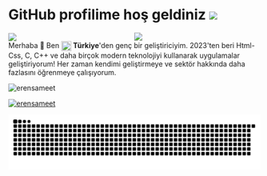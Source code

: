 <h1>GitHub profilime hoş geldiniz  <img src="https://media.giphy.com/media/Q7LHmoFwVP6Yc1swZs/giphy.gif" height="30px"></h1>

<img width="50%" align="right" src="https://github-readme-stats.vercel.app/api?username=erensameet&count_private=true&show_icons=true&theme=dark&hide_border=true&include_all_commits=false">
<img width="50%" height="1px" align="right" src="https://i.imgur.com/DkKayja.png">
<img width="50%" align="right" src="https://github-readme-stats.vercel.app/api/top-langs/?username=erensameet&theme=dark&hide_border=true&layout=compact">

Merhaba 👋 Ben  <img width="20" height="20" align="center" src="https://i.imgur.com/ff547ZT.png"> **Türkiye**'den genç bir geliştiriciyim. 2023'ten beri Html-Css, C, C++ ve daha birçok modern teknolojiyi kullanarak uygulamalar geliştiriyorum! Her zaman kendimi geliştirmeye ve sektör hakkında daha fazlasını öğrenmeye çalışıyorum. 




<p align="left">
  <img src="https://komarev.com/ghpvc/?username=erensameet&label=Profile%20views&color=0e75b6&style=flat" alt="erensameet" />
</p>

<p align="left">
  <a href="https://twitter.com/erensameet" target="_blank">
    <img src="https://img.shields.io/twitter/follow/erensameet?logo=twitter&style=for-the-badge" alt="erensameet" />
  </a>
</p>






<div align="center">
  <picture>
    <source media="(prefers-color-scheme: dark)" srcset="https://raw.githubusercontent.com/CagatayAkkas/CagatayAkkas/output/github-contribution-grid-snake-dark.svg">
    <source media="(prefers-color-scheme: light)" srcset="https://raw.githubusercontent.com/CagatayAkkas/CagatayAkkas/output/github-contribution-grid-snake.svg">
    <img alt="github contribution grid snake animation" src="https://raw.githubusercontent.com/CagatayAkkas/CagatayAkkas/output/github-contribution-grid-snake.svg">
  </picture>
</div>
